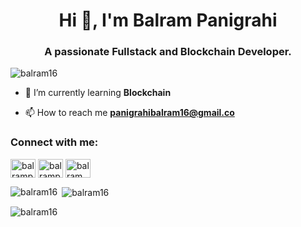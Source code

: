 <h1 align="center">Hi 👋, I'm Balram Panigrahi</h1>
<h3 align="center">A passionate Fullstack and Blockchain Developer.</h3>

<p align="left"> <img src="https://komarev.com/ghpvc/?username=balram16&label=Profile%20views&color=393e41&style=flat" alt="balram16" /> </p>

- 🌱 I’m currently learning **Blockchain**

- 📫 How to reach me **panigrahibalram16@gmail.co**

<h3 align="left">Connect with me:</h3>
<p align="left">
<a href="https://twitter.com/balramp_16" target="blank"><img align="center" src="https://raw.githubusercontent.com/rahuldkjain/github-profile-readme-generator/master/src/images/icons/Social/twitter.svg" alt="balramp_16" height="30" width="40" /></a>
<a href="https://linkedin.com/in/balramp16" target="blank"><img align="center" src="https://raw.githubusercontent.com/rahuldkjain/github-profile-readme-generator/master/src/images/icons/Social/linked-in-alt.svg" alt="balramp16" height="30" width="40" /></a>
<a href="https://instagram.com/balram.panigrahi" target="blank"><img align="center" src="https://raw.githubusercontent.com/rahuldkjain/github-profile-readme-generator/master/src/images/icons/Social/instagram.svg" alt="balram.panigrahi" height="30" width="40" /></a>
</p>

<p><img align="left" src="https://github-readme-stats.vercel.app/api/top-langs?username=balram16&show_icons=true&locale=en&layout=compact" alt="balram16" /></p>

<p>&nbsp;<img align="center" src="https://github-readme-stats.vercel.app/api?username=balram16&show_icons=true&locale=en" alt="balram16" /></p>

<p><img align="center" src="https://github-readme-streak-stats.herokuapp.com/?user=balram16&theme=dark" alt="balram16" /></p>
